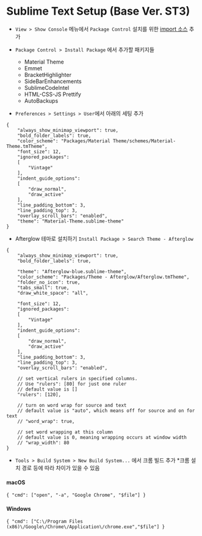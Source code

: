 # Sublime Text Setup (Base Ver. ST3)

- `View > Show Console` 메뉴에서 `Package Control` 설치를 위한 [import 소스](https://packagecontrol.io/installation) 추가

- `Package Control > Install Package` 에서 추가할 패키지들
	- Material Theme
	- Emmet
	- BracketHighlighter
	- SideBarEnhancements
	- SublimeCodeIntel
	- HTML-CSS-JS Prettify
	- AutoBackups

- `Preferences > Settings > User`에서 아래의 세팅 추가

```
{
    "always_show_minimap_viewport": true,
    "bold_folder_labels": true,
    "color_scheme": "Packages/Material Theme/schemes/Material-Theme.tmTheme",
    "font_size": 12,
    "ignored_packages":
    [
        "Vintage"
    ],
    "indent_guide_options":
    [
        "draw_normal",
        "draw_active"
    ],
    "line_padding_bottom": 3,
    "line_padding_top": 3,
    "overlay_scroll_bars": "enabled",
    "theme": "Material-Theme.sublime-theme"
}
```

- Afterglow 테마로 설치하기 `Install Package > Search Theme - Afterglow`

```
{
	"always_show_minimap_viewport": true,
	"bold_folder_labels": true,

    "theme": "Afterglow-blue.sublime-theme",
    "color_scheme": "Packages/Theme - Afterglow/Afterglow.tmTheme",
    "folder_no_icon": true,
    "tabs_small": true,
    "draw_white_space": "all",

	"font_size": 12,
	"ignored_packages":
	[
		"Vintage"
	],
	"indent_guide_options":
	[
		"draw_normal",
		"draw_active"
	],
	"line_padding_bottom": 3,
	"line_padding_top": 3,
	"overlay_scroll_bars": "enabled",

	// set vertical rulers in specified columns.
    // Use "rulers": [80] for just one ruler
    // default value is []
    "rulers": [120],

    // turn on word wrap for source and text
    // default value is "auto", which means off for source and on for text
    // "word_wrap": true,

    // set word wrapping at this column
    // default value is 0, meaning wrapping occurs at window width
    // "wrap_width": 80
}

```

- `Tools > Build System > New Build System...` 에서 크롬 빌드 추가 *크롬 설치 경로 등에 따라 차이가 있을 수 있음


#### macOS
```
{ "cmd": ["open", "-a", "Google Chrome", "$file"] }
```

#### Windows
```
{ "cmd": ["C:\/Program Files (x86)\/Google\/Chrome\/Application\/chrome.exe","$file"] }
```
